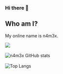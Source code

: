 <!--
Ah hello and welcome to my profile :)
You can do the same for your github profile by creating a repository with the name of your account. Thanks for stopping by :)
-->

### Hi there 👋 
## Who am I?
My online name is n4m3x.

![](https://komarev.com/ghpvc/?username=n4m3x&color=ffccff)
<br><br>
![n4m3x GitHub stats](https://github-readme-stats.vercel.app/api?username=n4m3x&count_private=true&theme=github_dark&show_icons=true&border_color=4C8EDA&include_all_commits=true&border_radius=12)
<br><br>
![Top Langs](https://github-readme-stats.vercel.app/api/top-langs/?username=n4m3x&theme=github_dark&layout=compact&border_color=4C8EDA&card_width=445&border_radius=12)

